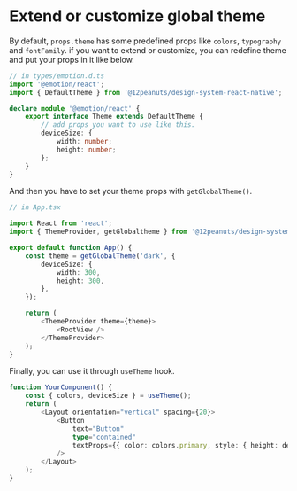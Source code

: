 # Extend or customize global theme

By default, `props.theme` has some predefined props like `colors`, `typography` and `fontFamily`. if you want to extend or customize, you can redefine theme and put your props in it like below.

```ts
// in types/emotion.d.ts
import '@emotion/react';
import { DefaultTheme } from '@12peanuts/design-system-react-native';

declare module '@emotion/react' {
    export interface Theme extends DefaultTheme {
        // add props you want to use like this.
        deviceSize: {
            width: number;
            height: number;
        };
    }
}
```

And then you have to set your theme props with `getGlobalTheme()`.

```ts
// in App.tsx

import React from 'react';
import { ThemeProvider, getGlobaltheme } from '@12peanuts/design-system-react-native';

export default function App() {
    const theme = getGlobalTheme('dark', {
        deviceSize: {
            width: 300,
            height: 300,
        },
    });

    return (
        <ThemeProvider theme={theme}>
            <RootView />
        </ThemeProvider>
    );
}
```

Finally, you can use it through `useTheme` hook.

```ts
function YourComponent() {
    const { colors, deviceSize } = useTheme();
    return (
        <Layout orientation="vertical" spacing={20}>
            <Button
                text="Button"
                type="contained"
                textProps={{ color: colors.primary, style: { height: deviceSize.height / 10 } }}
            />
        </Layout>
    );
}
```
